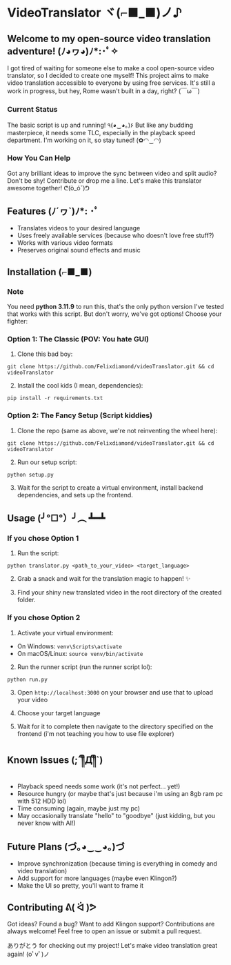 # VideoTranslator ヾ(⌐■_■)ノ♪

## Welcome to my open-source video translation adventure! (ﾉ◕ヮ◕)ﾉ*:･ﾟ✧

I got tired of waiting for someone else to make a cool open-source video translator, so I decided to create one myself! This project aims to make video translation accessible to everyone by using free services. It's still a work in progress, but hey, Rome wasn't built in a day, right? (￣ω￣)

### Current Status
The basic script is up and running! ٩(◕‿◕｡)۶ But like any budding masterpiece, it needs some TLC, especially in the playback speed department. I'm working on it, so stay tuned! (✿◠‿◠)

### How You Can Help
Got any brilliant ideas to improve the sync between video and split audio? Don't be shy! Contribute or drop me a line. Let's make this translator awesome together! ᕦ(ò_óˇ)ᕤ

## Features (ﾉ´ヮ`)ﾉ*: ･ﾟ
- Translates videos to your desired language
- Uses freely available services (because who doesn't love free stuff?)
- Works with various video formats
- Preserves original sound effects and music

## Installation (⌐■_■)

### Note
You need **python 3.11.9** to run this, that's the only python version I've tested that works with this script. But don't worry, we've got options! Choose your fighter:

### Option 1: The Classic (POV: You hate GUI)

1. Clone this bad boy:
```
git clone https://github.com/Felixdiamond/videoTranslator.git && cd videoTranslator
```

2. Install the cool kids (I mean, dependencies):
```
pip install -r requirements.txt
```

### Option 2: The Fancy Setup (Script kiddies)

1. Clone the repo (same as above, we're not reinventing the wheel here):
```
git clone https://github.com/Felixdiamond/videoTranslator.git && cd videoTranslator
```

2. Run our setup script:
```
python setup.py
```

3. Wait for the script to create a virtual environment, install backend dependencies, and sets up the frontend.

## Usage (╯°□°）╯︵ ┻━┻

### If you chose Option 1

1. Run the script:
```
python translator.py <path_to_your_video> <target_language>
```

2. Grab a snack and wait for the translation magic to happen! ✨

3. Find your shiny new translated video in the root directory of the created folder.

### If you chose Option 2

1. Activate your virtual environment:
- On Windows: `venv\Scripts\activate`
- On macOS/Linux: `source venv/bin/activate`


2. Run the runner script (run the runner script lol):
```
python run.py
```

3. Open `http://localhost:3000` on your browser and use that to upload your video

4. Choose your target language

5. Wait for it to complete then navigate to the directory specified on the frontend (i'm not teaching you how to use file explorer)

## Known Issues (;´༎ຶД༎ຶ`)
- Playback speed needs some work (it's not perfect... yet!)
- Resource hungry (or maybe that's just because i'm using an 8gb ram pc with 512 HDD lol)
- Time consuming (again, maybe just my pc)
- May occasionally translate "hello" to "goodbye" (just kidding, but you never know with AI!)

## Future Plans (づ｡◕‿‿◕｡)づ
- Improve synchronization (because timing is everything in comedy and video translation)
- Add support for more languages (maybe even Klingon?)
- Make the UI so pretty, you'll want to frame it

## Contributing ᕕ( ᐛ )ᕗ
Got ideas? Found a bug? Want to add Klingon support? Contributions are always welcome! Feel free to open an issue or submit a pull request.

ありがとう for checking out my project! Let's make video translation great again! (oﾟvﾟ)ノ